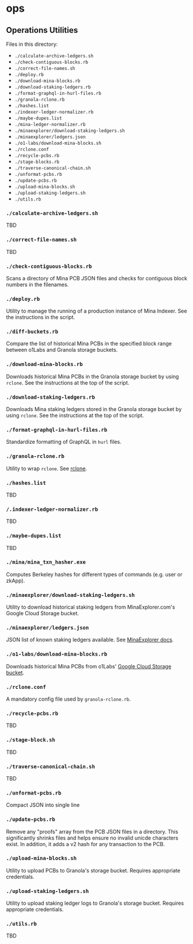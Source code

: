 # ops

## Operations Utilities

Files in this directory:

- `./calculate-archive-ledgers.sh`
- `./check-contiguous-blocks.rb`
- `./correct-file-names.sh`
- `./deploy.rb`
- `./download-mina-blocks.rb`
- `./download-staking-ledgers.rb`
- `./format-graphql-in-hurl-files.rb`
- `./granola-rclone.rb`
- `./hashes.list`
- `./indexer-ledger-normalizer.rb`
- `./maybe-dupes.list`
- `./mina-ledger-normalizer.rb`
- `./minaexplorer/download-staking-ledgers.sh`
- `./minaexplorer/ledgers.json`
- `./o1-labs/download-mina-blocks.sh`
- `./rclone.conf`
- `./recycle-pcbs.rb`
- `./stage-blocks.rb`
- `./traverse-canonical-chain.sh`
- `./unformat-pcbs.rb`
- `./update-pcbs.rb`
- `./upload-mina-blocks.sh`
- `./upload-staking-ledgers.sh`
- `./utils.rb`

### `./calculate-archive-ledgers.sh`

TBD

### `./correct-file-names.sh`

TBD

### `./check-contiguous-blocks.rb`

Scans a directory of Mina PCB JSON files and checks for contiguous block numbers in the filenames.

### `./deploy.rb`

Utility to manage the running of a production instance of Mina Indexer. See the instructions in the script.

### `./diff-buckets.rb`

Compare the list of historical Mina PCBs in the specified block range between o1Labs and Granola storage buckets.

### `./download-mina-blocks.rb`

Downloads historical Mina PCBs in the Granola storage bucket by using `rclone`. See the instructions at the top of the script.

### `./download-staking-ledgers.rb`

Downloads Mina staking ledgers stored in the Granola storage bucket by using `rclone`. See the instructions at the top of the script.

### `./format-graphql-in-hurl-files.rb`

Standardize formatting of GraphQL in `hurl` files.

### `./granola-rclone.rb`

Utility to wrap `rclone`. See [rclone](https://rclone.org).

### `./hashes.list`

TBD

### `/.indexer-ledger-normalizer.rb`

TBD

### `./maybe-dupes.list`

TBD

### `./mina/mina_txn_hasher.exe`

Computes Berkeley hashes for different types of commands (e.g. user or zkApp).

### `./minaexplorer/download-staking-ledgers.sh`

Utility to download historical staking ledgers from MinaExplorer.com's Google Cloud Storage bucket.

### `./minaexplorer/ledgers.json`

JSON list of known staking ledgers available. See [MinaExplorer docs](https://docs.minaexplorer.com/minaexplorer/data-archive).

### `./o1-labs/download-mina-blocks.rb`

Downloads historical Mina PCBs from o1Labs' [Google Cloud Storage bucket](https://storage.googleapis.com/storage/v1/b/mina_network_block_data/o?prefix=mainnet-).

### `./rclone.conf`

A mandatory config file used by `granola-rclone.rb`.

### `./recycle-pcbs.rb`

TBD

### `./stage-block.sh`

TBD

### `./traverse-canonical-chain.sh`

TBD

### `./unformat-pcbs.rb`

Compact JSON into single line

### `./update-pcbs.rb`

Remove any "proofs" array from the PCB JSON files in a directory. This significantly shrinks files and helps ensure no invalid unicde characters exist. In addition, it adds a v2 hash for any transaction to the PCB.

### `./upload-mina-blocks.sh`

Utility to upload PCBs to Granola's storage bucket. Requires appropriate credentials.

### `./upload-staking-ledgers.sh`

Utility to upload staking ledger logs to Granola's storage bucket. Requires appropriate credentials.

### `./utils.rb`

TBD
